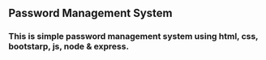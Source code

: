 ## Password Management System

### This is simple password management system using html, css, bootstarp, js, node & express.
